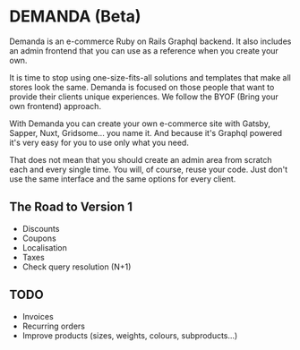# DEMANDA (Beta)

Demanda is an e-commerce Ruby on Rails Graphql backend. It also includes an admin frontend that you can use as a reference when you create your own.

It is time to stop using one-size-fits-all solutions and templates that make all stores look the same. Demanda is focused on those people that want to provide their clients unique experiences. We follow the BYOF (Bring your own frontend) approach.

With Demanda you can create your own e-commerce site with Gatsby, Sapper, Nuxt, Gridsome... you name it. And because it's Graphql powered it's very easy for you to use only what you need.

That does not mean that you should create an admin area from scratch each and every single time. You will, of course, reuse your code. Just don't use the same interface and the same options for every client.

## The Road to Version 1

- Discounts
- Coupons
- Localisation
- Taxes
- Check query resolution (N+1)

## TODO

- Invoices
- Recurring orders
- Improve products (sizes, weights, colours, subproducts...)
